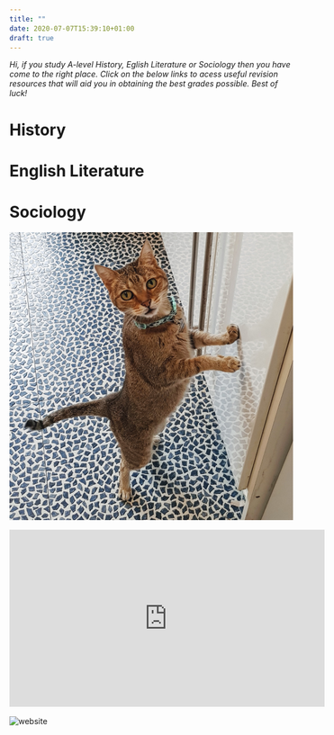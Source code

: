 ```yaml
---
title: ""
date: 2020-07-07T15:39:10+01:00
draft: true
---
```

*Hi, if you study A-level History, Eglish Literature or Sociology then you have come to the right place. Click on the below links to acess useful revision resources that will aid you in obtaining the best grades possible.
Best of luck!*

# History 

# English Literature 

# Sociology 


![tina](tina.jpg)
<iframe width="560" height="315" src="https://www.youtube.com/embed/XGHW7PkqSSo" frameborder="0" allow="accelerometer; autoplay; encrypted-media; gyroscope; picture-in-picture" allowfullscreen></iframe>

![website](website.jpg)


